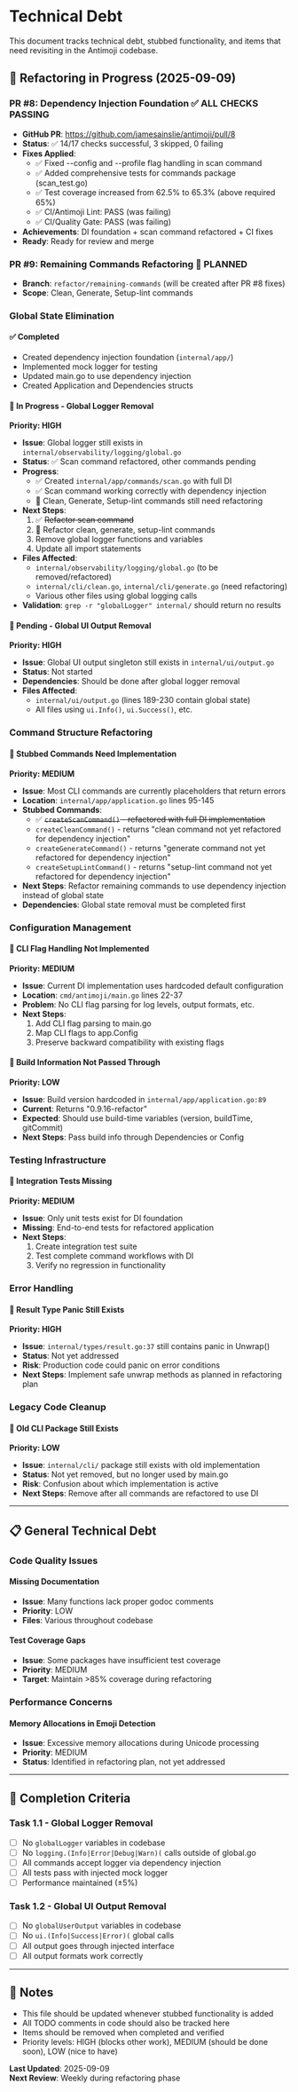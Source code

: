 # Technical Debt

This document tracks technical debt, stubbed functionality, and items that need revisiting in the Antimoji codebase.

## 🔄 Refactoring in Progress (2025-09-09)

### PR #8: Dependency Injection Foundation ✅ ALL CHECKS PASSING
- **GitHub PR**: https://github.com/jamesainslie/antimoji/pull/8
- **Status**: ✅ 14/17 checks successful, 3 skipped, 0 failing
- **Fixes Applied**:
  - ✅ Fixed --config and --profile flag handling in scan command
  - ✅ Added comprehensive tests for commands package (scan_test.go)
  - ✅ Test coverage increased from 62.5% to 65.3% (above required 65%)
  - ✅ CI/Antimoji Lint: PASS (was failing)
  - ✅ CI/Quality Gate: PASS (was failing)
- **Achievements**: DI foundation + scan command refactored + CI fixes
- **Ready**: Ready for review and merge

### PR #9: Remaining Commands Refactoring 🚧 PLANNED
- **Branch**: `refactor/remaining-commands` (will be created after PR #8 fixes)
- **Scope**: Clean, Generate, Setup-lint commands

### Global State Elimination

#### ✅ Completed
- Created dependency injection foundation (`internal/app/`)
- Implemented mock logger for testing
- Updated main.go to use dependency injection
- Created Application and Dependencies structs

#### 🚧 In Progress - Global Logger Removal
**Priority: HIGH**
- **Issue**: Global logger still exists in `internal/observability/logging/global.go`
- **Status**: ✅ Scan command refactored, other commands pending
- **Progress**:
  - ✅ Created `internal/app/commands/scan.go` with full DI
  - ✅ Scan command working correctly with dependency injection
  - 🚧 Clean, Generate, Setup-lint commands still need refactoring
- **Next Steps**: 
  1. ✅ ~~Refactor scan command~~ 
  2. 🚧 Refactor clean, generate, setup-lint commands
  3. Remove global logger functions and variables
  4. Update all import statements
- **Files Affected**: 
  - `internal/observability/logging/global.go` (to be removed/refactored)
  - `internal/cli/clean.go`, `internal/cli/generate.go` (need refactoring)
  - Various other files using global logging calls
- **Validation**: `grep -r "globalLogger" internal/` should return no results

#### 🚧 Pending - Global UI Output Removal  
**Priority: HIGH**
- **Issue**: Global UI output singleton still exists in `internal/ui/output.go`
- **Status**: Not started
- **Dependencies**: Should be done after global logger removal
- **Files Affected**:
  - `internal/ui/output.go` (lines 189-230 contain global state)
  - All files using `ui.Info()`, `ui.Success()`, etc.

### Command Structure Refactoring

#### 🚧 Stubbed Commands Need Implementation
**Priority: MEDIUM**
- **Issue**: Most CLI commands are currently placeholders that return errors
- **Location**: `internal/app/application.go` lines 95-145
- **Stubbed Commands**:
  - ✅ ~~`createScanCommand()` - refactored with full DI implementation~~
  - `createCleanCommand()` - returns "clean command not yet refactored for dependency injection"  
  - `createGenerateCommand()` - returns "generate command not yet refactored for dependency injection"
  - `createSetupLintCommand()` - returns "setup-lint command not yet refactored for dependency injection"
- **Next Steps**: Refactor remaining commands to use dependency injection instead of global state
- **Dependencies**: Global state removal must be completed first

### Configuration Management

#### 🚧 CLI Flag Handling Not Implemented
**Priority: MEDIUM**
- **Issue**: Current DI implementation uses hardcoded default configuration
- **Location**: `cmd/antimoji/main.go` lines 22-37
- **Problem**: No CLI flag parsing for log levels, output formats, etc.
- **Next Steps**: 
  1. Add CLI flag parsing to main.go
  2. Map CLI flags to app.Config
  3. Preserve backward compatibility with existing flags

#### 🚧 Build Information Not Passed Through
**Priority: LOW**
- **Issue**: Build version hardcoded in `internal/app/application.go:89`
- **Current**: Returns "0.9.16-refactor" 
- **Expected**: Should use build-time variables (version, buildTime, gitCommit)
- **Next Steps**: Pass build info through Dependencies or Config

### Testing Infrastructure

#### 🚧 Integration Tests Missing
**Priority: MEDIUM**
- **Issue**: Only unit tests exist for DI foundation
- **Missing**: End-to-end tests for refactored application
- **Next Steps**: 
  1. Create integration test suite
  2. Test complete command workflows with DI
  3. Verify no regression in functionality

### Error Handling

#### 🚧 Result Type Panic Still Exists
**Priority: HIGH**
- **Issue**: `internal/types/result.go:37` still contains panic in Unwrap()
- **Status**: Not yet addressed
- **Risk**: Production code could panic on error conditions
- **Next Steps**: Implement safe unwrap methods as planned in refactoring plan

### Legacy Code Cleanup

#### 🚧 Old CLI Package Still Exists
**Priority: LOW**
- **Issue**: `internal/cli/` package still exists with old implementation
- **Status**: Not yet removed, but no longer used by main.go
- **Risk**: Confusion about which implementation is active
- **Next Steps**: Remove after all commands are refactored to use DI

---

## 📋 General Technical Debt

### Code Quality Issues

#### Missing Documentation
- **Issue**: Many functions lack proper godoc comments
- **Priority**: LOW
- **Files**: Various throughout codebase

#### Test Coverage Gaps
- **Issue**: Some packages have insufficient test coverage
- **Priority**: MEDIUM  
- **Target**: Maintain >85% coverage during refactoring

### Performance Concerns

#### Memory Allocations in Emoji Detection
- **Issue**: Excessive memory allocations during Unicode processing
- **Priority**: MEDIUM
- **Status**: Identified in refactoring plan, not yet addressed

---

## 🎯 Completion Criteria

### Task 1.1 - Global Logger Removal
- [ ] No `globalLogger` variables in codebase
- [ ] No `logging.(Info|Error|Debug|Warn)(` calls outside of global.go
- [ ] All commands accept logger via dependency injection
- [ ] All tests pass with injected mock logger
- [ ] Performance maintained (±5%)

### Task 1.2 - Global UI Output Removal
- [ ] No `globalUserOutput` variables in codebase  
- [ ] No `ui.(Info|Success|Error)(` global calls
- [ ] All output goes through injected interface
- [ ] All output formats work correctly

---

## 📝 Notes

- This file should be updated whenever stubbed functionality is added
- All TODO comments in code should also be tracked here
- Items should be removed when completed and verified
- Priority levels: HIGH (blocks other work), MEDIUM (should be done soon), LOW (nice to have)

**Last Updated**: 2025-09-09  
**Next Review**: Weekly during refactoring phase
